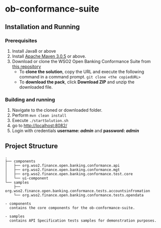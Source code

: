 # ob-conformance-suite

## Installation and Running

### Prerequisites

1. Install Java8 or above 
2. Install [Apache Maven 3.0.5](https://maven.apache.org/download.cgi) or above.
1. Download or clone the WSO2 Open Banking Conformance  Suite from [this repository](https://github.com/wso2/ob-conformance-suite.git)
	* To **clone the solution**, copy the URL and execute the following command in a command prompt.
	   `git clone <the copiedURL>`
	* To **download the pack**, click **Download ZIP** and unzip the downloaded file.

### Building and running
1. Navigate to the cloned or downloaded folder.
2. Perform `mvn clean install`
3. Execute `./startSolution.sh`
4. go to [http://localhost:8082/](htpp://localhost:8082/)
5. Login with credentials **username: *admin*** and **password: *admin***

## Project Structure

```
.
├── components
│   ├── org.wso2.finance.open.banking.conformance.api
│   ├── org.wso2.finance.open.banking.conformance.mgt
│   ├── org.wso2.finance.open.banking.conformance.test.core
│   └── ui-component
└── samples
    ├── org.wso2.finance.open.banking.conformance.tests.accountsinfromation
    └── org.wso2.finance.open.banking.conformance.tests.opendata

- components
  contains the core components for the ob-conformance-suite.
  
- samples
  contains API Specification tests samples for demonstration purposes.
```
